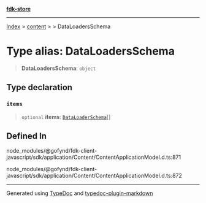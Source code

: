 [**fdk-store**](../../../README.md)
***

[Index](../../../API.md) > [content](../../README.md) > [<internal>](../README.md) > DataLoadersSchema

# Type alias: DataLoadersSchema

> **DataLoadersSchema**: `object`

## Type declaration

### `items`

> `optional` **items**: [`DataLoaderSchema`](type-alias.DataLoaderSchema.md)[]

## Defined In

node\_modules/@gofynd/fdk-client-javascript/sdk/application/Content/ContentApplicationModel.d.ts:871

node\_modules/@gofynd/fdk-client-javascript/sdk/application/Content/ContentApplicationModel.d.ts:872

***
Generated using [TypeDoc](https://typedoc.org/) and [typedoc-plugin-markdown](https://www.npmjs.com/package/typedoc-plugin-markdown)
